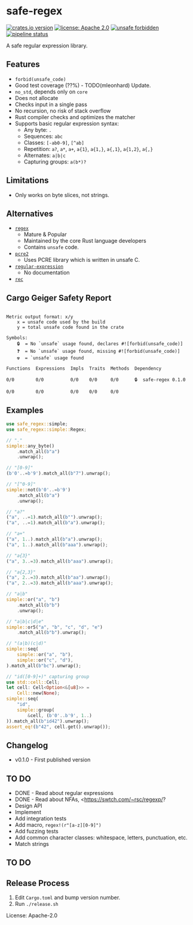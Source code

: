# safe-regex

[![crates.io version](https://img.shields.io/crates/v/safe-regex.svg)](https://crates.io/crates/safe-regex)
[![license: Apache 2.0](https://gitlab.com/leonhard-llc/safe-regex-rs/-/raw/main/license-apache-2.0.svg)](http://www.apache.org/licenses/LICENSE-2.0)
[![unsafe forbidden](https://gitlab.com/leonhard-llc/safe-regex-rs/-/raw/main/unsafe-forbidden-success.svg)](https://github.com/rust-secure-code/safety-dance/)
[![pipeline status](https://gitlab.com/leonhard-llc/safe-regex-rs/badges/main/pipeline.svg)](https://gitlab.com/leonhard-llc/safe-regex-rs/-/pipelines)

A safe regular expression library.

## Features
- `forbid(unsafe_code)`
- Good test coverage (??%) - TODO(mleonhard) Update.
- `no_std`, depends only on `core`
- Does not allocate
- Checks input in a single pass
- No recursion, no risk of stack overflow
- Rust compiler checks and optimizes the matcher
- Supports basic regular expression syntax:
  - Any byte: `.`
  - Sequences: `abc`
  - Classes: `[-ab0-9]`, `[^ab]`
  - Repetition: `a?`, `a*`, `a+`, `a{1}`, `a{1,}`, `a{,1}`, `a{1,2}`, `a{,}`
  - Alternates: `a|b|c`
  - Capturing groups: `a(b*)?`

## Limitations
- Only works on byte slices, not strings.

## Alternatives
- [`regex`](https://crates.io/crates/regex)
  - Mature & Popular
  - Maintained by the core Rust language developers
  - Contains `unsafe` code.
- [`pcre2`](https://crates.io/crates/pcre2)
  - Uses PCRE library which is written in unsafe C.
- [`regular-expression`](https://crates.io/crates/regular-expression)
  - No documentation
- [`rec`](https://crates.io/crates/rec)

## Cargo Geiger Safety Report
```

Metric output format: x/y
    x = unsafe code used by the build
    y = total unsafe code found in the crate

Symbols: 
    🔒  = No `unsafe` usage found, declares #![forbid(unsafe_code)]
    ❓  = No `unsafe` usage found, missing #![forbid(unsafe_code)]
    ☢️  = `unsafe` usage found

Functions  Expressions  Impls  Traits  Methods  Dependency

0/0        0/0          0/0    0/0     0/0      🔒  safe-regex 0.1.0

0/0        0/0          0/0    0/0     0/0    

```
## Examples
```rust
use safe_regex::simple;
use safe_regex::simple::Regex;

// "."
simple::any_byte()
    .match_all(b"a")
    .unwrap();

// "[0-9]"
(b'0'..=b'9').match_all(b"7").unwrap();

// "[^0-9]"
simple::not(b'0'..=b'9')
    .match_all(b"a")
    .unwrap();

// "a?"
("a", ..=1).match_all(b"").unwrap();
("a", ..=1).match_all(b"a").unwrap();

// "a+"
("a", 1..).match_all(b"a").unwrap();
("a", 1..).match_all(b"aaa").unwrap();

// "a{3}"
("a", 3..=3).match_all(b"aaa").unwrap();

// "a{2,3}"
("a", 2..=3).match_all(b"aa").unwrap();
("a", 2..=3).match_all(b"aaa").unwrap();

// "a|b"
simple::or("a", "b")
    .match_all(b"b")
    .unwrap();

// "a|b|c|d|e"
simple::or5("a", "b", "c", "d", "e")
    .match_all(b"b").unwrap();

// "(a|b)(c|d)"
simple::seq(
    simple::or("a", "b"),
    simple::or("c", "d"),
).match_all(b"bc").unwrap();

// "id([0-9]+)" capturing group
use std::cell::Cell;
let cell: Cell<Option<&[u8]>> =
    Cell::new(None);
simple::seq(
    "id",
    simple::group(
        &cell, (b'0'..b'9', 1..)
)).match_all(b"id42").unwrap();
assert_eq!(b"42", cell.get().unwrap());
```

## Changelog
- v0.1.0 - First published version

## TO DO
- DONE - Read about regular expressions
- DONE - Read about NFAs, <https://swtch.com/~rsc/regexp/?
- Design API
- Implement
- Add integration tests
- Add macro, `regex!(r"[a-z][0-9]")`
- Add fuzzing tests
- Add common character classes: whitespace, letters, punctuation, etc.
- Match strings

## TO DO

## Release Process
1. Edit `Cargo.toml` and bump version number.
1. Run `./release.sh`

License: Apache-2.0
